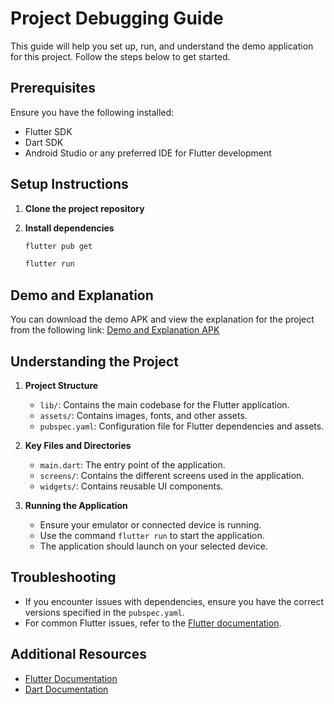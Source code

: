# Project Debugging Guide

This guide will help you set up, run, and understand the demo application for this project. Follow the steps below to get started.

## Prerequisites

Ensure you have the following installed:
- Flutter SDK
- Dart SDK
- Android Studio or any preferred IDE for Flutter development

## Setup Instructions

1. **Clone the project repository**
   
  

2. **Install dependencies**
   ```sh
   flutter pub get

   flutter run
   ```

## Demo and Explanation

You can download the demo APK and view the explanation for the project from the following link:
[Demo and Explanation APK](https://drive.google.com/drive/folders/1iG3O6L6R-W92XtGEHBo51tgoqdWr5KSB?usp=sharing)

## Understanding the Project

1. **Project Structure**
   - `lib/`: Contains the main codebase for the Flutter application.
   - `assets/`: Contains images, fonts, and other assets.
   - `pubspec.yaml`: Configuration file for Flutter dependencies and assets.

2. **Key Files and Directories**
   - `main.dart`: The entry point of the application.
   - `screens/`: Contains the different screens used in the application.
   - `widgets/`: Contains reusable UI components.

3. **Running the Application**
   - Ensure your emulator or connected device is running.
   - Use the command `flutter run` to start the application.
   - The application should launch on your selected device.

## Troubleshooting

- If you encounter issues with dependencies, ensure you have the correct versions specified in the `pubspec.yaml`.
- For common Flutter issues, refer to the [Flutter documentation](https://flutter.dev/docs).

## Additional Resources

- [Flutter Documentation](https://flutter.dev/docs)
- [Dart Documentation](https://dart.dev/guides)
